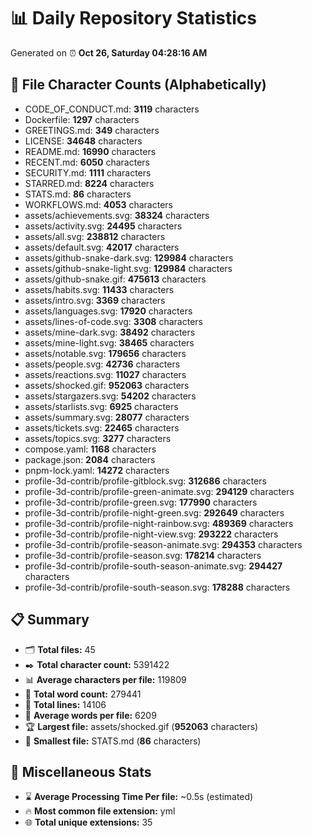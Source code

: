 # 📊 Daily Repository Statistics
Generated on ⏰ **Oct 26, Saturday 04:28:16 AM**

## 📂 File Character Counts (Alphabetically)
- CODE_OF_CONDUCT.md: **3119** characters
- Dockerfile: **1297** characters
- GREETINGS.md: **349** characters
- LICENSE: **34648** characters
- README.md: **16990** characters
- RECENT.md: **6050** characters
- SECURITY.md: **1111** characters
- STARRED.md: **8224** characters
- STATS.md: **86** characters
- WORKFLOWS.md: **4053** characters
- assets/achievements.svg: **38324** characters
- assets/activity.svg: **24495** characters
- assets/all.svg: **238812** characters
- assets/default.svg: **42017** characters
- assets/github-snake-dark.svg: **129984** characters
- assets/github-snake-light.svg: **129984** characters
- assets/github-snake.gif: **475613** characters
- assets/habits.svg: **11433** characters
- assets/intro.svg: **3369** characters
- assets/languages.svg: **17920** characters
- assets/lines-of-code.svg: **3308** characters
- assets/mine-dark.svg: **38492** characters
- assets/mine-light.svg: **38465** characters
- assets/notable.svg: **179656** characters
- assets/people.svg: **42736** characters
- assets/reactions.svg: **11027** characters
- assets/shocked.gif: **952063** characters
- assets/stargazers.svg: **54202** characters
- assets/starlists.svg: **6925** characters
- assets/summary.svg: **28077** characters
- assets/tickets.svg: **22465** characters
- assets/topics.svg: **3277** characters
- compose.yaml: **1168** characters
- package.json: **2084** characters
- pnpm-lock.yaml: **14272** characters
- profile-3d-contrib/profile-gitblock.svg: **312686** characters
- profile-3d-contrib/profile-green-animate.svg: **294129** characters
- profile-3d-contrib/profile-green.svg: **177990** characters
- profile-3d-contrib/profile-night-green.svg: **292649** characters
- profile-3d-contrib/profile-night-rainbow.svg: **489369** characters
- profile-3d-contrib/profile-night-view.svg: **293222** characters
- profile-3d-contrib/profile-season-animate.svg: **294353** characters
- profile-3d-contrib/profile-season.svg: **178214** characters
- profile-3d-contrib/profile-south-season-animate.svg: **294427** characters
- profile-3d-contrib/profile-south-season.svg: **178288** characters

## 📋 Summary
- 🗂️ **Total files:** 45
- ✒️ **Total character count:** 5391422
- 📊 **Average characters per file:** 119809
- 📝 **Total word count:** 279441
- 🧾 **Total lines:** 14106
- 📐 **Average words per file:** 6209
- 🏆 **Largest file:** assets/shocked.gif (**952063** characters)
- 🥉 **Smallest file:** STATS.md (**86** characters)

## 🌟 Miscellaneous Stats
- ⌛ **Average Processing Time Per file:** ~0.5s (estimated)
- 🔥 **Most common file extension:** yml
- 🌐 **Total unique extensions:** 35
